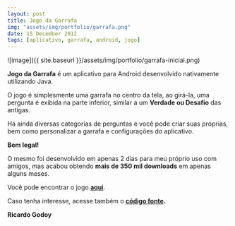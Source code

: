 ```yaml
---
layout: post
title: Jogo da Garrafa
img: "assets/img/portfolio/garrafa.png"
date: 15 December 2012
tags: [aplicativo, garrafa, android, jogo]
---
```


![image]({{ site.baseurl }}/assets/img/portfolio/garrafa-inicial.png)

**Jogo da Garrafa** é um aplicativo para Android desenvolvido nativamente utilizando Java.

O jogo é simplesmente uma garrafa no centro da tela, ao girá-la, uma pergunta é exibida na parte inferior, similar a um **Verdade ou Desafio** das antigas.

Há ainda diversas categorias de perguntas e você pode criar suas próprias, bem como personalizar a garrafa e configurações do aplicativo.

**Bem legal!**

O mesmo foi desenvolvido em apenas 2 dias para meu próprio uso com amigos, mas acabou obtendo **mais de 350 mil downloads** em apenas alguns meses.

Você pode encontrar o jogo [**aqui**](https://play.google.com/store/apps/details?id=com.afr.spin_questions).

Caso tenha interesse, acesse também o <b>[código fonte](https://github.com/afr-team-r/jogodagarrafa).</b>

<b>Ricardo Godoy</b>